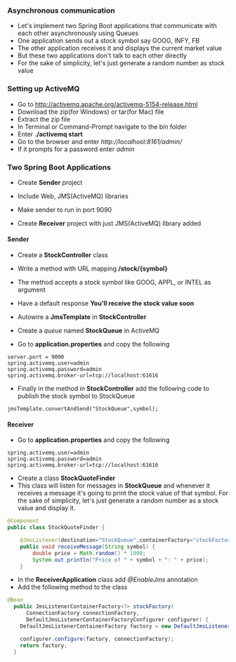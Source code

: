 ### Asynchronous communication

* Let's implement two Spring Boot applications that communicate with each other asynchronously using Queues
* One application sends out a stock symbol say GOOG, INFY, FB
* The other application receives it and displays the current market value
* But these two applications don't talk to each other directly
* For the sake of simplicity, let's just generate a random number as stock value

### Setting up ActiveMQ

* Go to http://activemq.apache.org/activemq-5154-release.html
* Download the zip(for Windows) or tar(for Mac) file
* Extract the zip file
* In Terminal or Command-Prompt navigate to the bin folder 
* Enter **./activemq start**
* Go to the browser and enter *http://localhost:8161/admin/*
* If it prompts for a password enter *admin*

### Two Spring Boot Applications
* Create **Sender** project
* Include Web, JMS(ActiveMQ) libraries 
* Make sender to run in port 9090

* Create **Receiver** project with just JMS(ActiveMQ) library added

#### Sender
* Create a **StockController** class
* Write a method with URL mapping **/stock/{symbol}**
* The method accepts a stock symbol like GOOG, APPL, or INTEL as argument
* Have a default response **You'll receive the stock value soon**
* Autowire a **JmsTemplate** in **StockController**

* Create a *queue* named **StockQueue** in ActiveMQ

* Go to **application.properties** and copy the following

```
server.port = 9090
spring.activemq.user=admin
spring.activemq.password=admin
spring.activemq.broker-url=tcp://localhost:61616

```

* Finally in the method in **StockController** add the following code to publish the stock symbol to StockQueue

```
jmsTemplate.convertAndSend("StockQueue",symbol);
```


#### Receiver

* Go to **application.properties** and copy the following

```
spring.activemq.user=admin
spring.activemq.password=admin
spring.activemq.broker-url=tcp://localhost:61616
```

* Create a class **StockQuoteFinder**
* This class will listen for messages in **StockQueue** and whenever it receives a message it's going to print the stock value of that symbol. For the sake of simplicity, let's just generate a random number as a stock value and display it.

```java
@Component
public class StockQuoteFinder {

	@JmsListener(destination="StockQueue",containerFactory="stockFactory")
	public void receiveMessage(String symbol) {
		double price = Math.random() * 1000;
		System.out.println("Price of " + symbol + ": " + price);
	}
```

* In the **ReceiverApplication** class add *@EnableJms* annotation
* Add the following method to the class

```java
@Bean
  public JmsListenerContainerFactory<?> stockFactory(
      ConnectionFactory connectionFactory,
      DefaultJmsListenerContainerFactoryConfigurer configurer) {
    DefaultJmsListenerContainerFactory factory = new DefaultJmsListenerContainerFactory();

    configurer.configure(factory, connectionFactory);
    return factory;
  }
```


